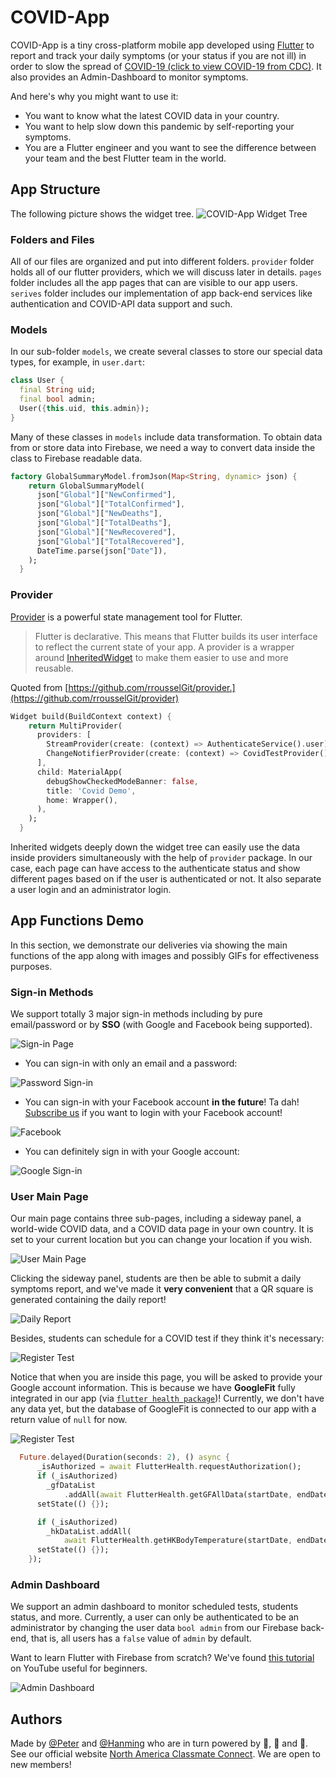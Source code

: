 # COVID-App

COVID-App is a tiny cross-platform mobile app developed using [Flutter](https://github.com/flutter/flutter) to report and track your daily symptoms (or your status if you are not ill) in order to slow the spread of [COVID-19 (click to view COVID-19 from CDC)](https://www.cdc.gov/coronavirus/2019-ncov/index.html). It also provides an Admin-Dashboard to monitor symptoms.

And here's why you might want to use it:

* You want to know what the latest COVID data in your country.
* You want to help slow down this pandemic by self-reporting your symptoms.
* You are a Flutter engineer and you want to see the difference between your team and the best Flutter team in the world.

## App Structure
The following picture shows the widget tree.
![COVID-App Widget Tree](https://github.com/SweetSourPeter/MINISeniorDesign-CovidAPP/blob/master/lib/mdimg/structure.png)

### Folders and Files

All of our files are organized and put into different folders.
`provider` folder holds all of our flutter providers, which we will discuss later in details.
`pages` folder includes all the app pages that can are visible to our app users.
`serives` folder includes our implementation of app back-end services like authentication and COVID-API data support and such.

### Models

In our sub-folder `models`, we create several classes to store our special data types, for example, in `user.dart`:

```dart
class User {
  final String uid;
  final bool admin;
  User({this.uid, this.admin});
}
```

Many of these classes in `models` include data transformation. To obtain data from or store data into Firebase, we need a way to convert data inside the class to Firebase readable data.

```dart
factory GlobalSummaryModel.fromJson(Map<String, dynamic> json) {
    return GlobalSummaryModel(
      json["Global"]["NewConfirmed"],
      json["Global"]["TotalConfirmed"],
      json["Global"]["NewDeaths"],
      json["Global"]["TotalDeaths"],
      json["Global"]["NewRecovered"],
      json["Global"]["TotalRecovered"],
      DateTime.parse(json["Date"]),
    );
  }
```

### Provider
[Provider](https://github.com/rrousselGit/provider) is a powerful state management tool for Flutter. 
> Flutter is declarative. This means that Flutter builds its user interface to reflect the current state of your app.
> A provider is a wrapper around [InheritedWidget](https://api.flutter.dev/flutter/widgets/InheritedWidget-class.html) to make them easier to use and more reusable.

Quoted from [https://github.com/rrousselGit/provider.](https://github.com/rrousselGit/provider) 
```dart
Widget build(BuildContext context) {
    return MultiProvider(
      providers: [
        StreamProvider(create: (context) => AuthenticateService().user),
        ChangeNotifierProvider(create: (context) => CovidTestProvider()),
      ],
      child: MaterialApp(
        debugShowCheckedModeBanner: false,
        title: 'Covid Demo',
        home: Wrapper(),
      ),
    );
  }
```

Inherited widgets deeply down the widget tree can easily use the data inside providers simultaneously with the help of `provider` package. In our case, each page can have access to the authenticate status and show different pages based on if the user is authenticated or not. It also separate a user login and an administrator login.

## App Functions Demo

In this section, we demonstrate our deliveries via showing the main functions of the app along with images and possibly GIFs for effectiveness purposes.

### Sign-in Methods

We support totally 3 major sign-in methods including by pure email/password or by **SSO** (with Google and Facebook being supported).

![Sign-in Page](https://github.com/SweetSourPeter/MINISeniorDesign-CovidAPP/blob/master/lib/mdimg/login.png)

* You can sign-in with only an email and a password:

![Password Sign-in](https://github.com/SweetSourPeter/MINISeniorDesign-CovidAPP/blob/master/lib/mdimg/ep.gif)

* You can sign-in with your Facebook account **in the future**! Ta dah!
[Subscribe us](https://www.na-cc.com/) if you want to login with your Facebook account!

![Facebook](https://github.com/SweetSourPeter/MINISeniorDesign-CovidAPP/blob/master/lib/mdimg/fac.png)

* You can definitely sign in with your Google account:

![Google Sign-in](https://github.com/SweetSourPeter/MINISeniorDesign-CovidAPP/blob/master/lib/mdimg/gog.gif)

### User Main Page
Our main page contains three sub-pages, including a sideway panel, a world-wide COVID data, and a COVID data page in your own country. It is set to your current location but you can change your location if you wish.

![User Main Page](https://github.com/SweetSourPeter/MINISeniorDesign-CovidAPP/blob/master/lib/mdimg/mu.gif)

Clicking the sideway panel, students are then be able to submit a daily symptoms report, and we've made it **very convenient** that a QR square is generated containing the daily report!

![Daily Report](https://github.com/SweetSourPeter/MINISeniorDesign-CovidAPP/blob/master/lib/mdimg/dr.gif)

Besides, students can schedule for a COVID test if they think it's necessary:

![Register Test](https://github.com/SweetSourPeter/MINISeniorDesign-CovidAPP/blob/master/lib/mdimg/ct.gif)

Notice that when you are inside this page, you will be asked to provide your Google account information. This is because we have **GoogleFit** fully integrated in our app (via [`flutter health package`](https://pub.dev/packages/health))! Currently, we don't have any data yet, but the database of GoogleFit is connected to our app with a return value of `null` for now.

![Register Test](https://github.com/SweetSourPeter/MINISeniorDesign-CovidAPP/blob/master/lib/mdimg/hk1.gif)

```dart
  Future.delayed(Duration(seconds: 2), () async {
      _isAuthorized = await FlutterHealth.requestAuthorization();
      if (_isAuthorized)
        _gfDataList
            .addAll(await FlutterHealth.getGFAllData(startDate, endDate));
      setState(() {});

      if (_isAuthorized)
        _hkDataList.addAll(
            await FlutterHealth.getHKBodyTemperature(startDate, endDate));
      setState(() {});
    });
```

### Admin Dashboard
We support an admin dashboard to monitor scheduled tests, students status, and more.
Currently, a user can only be authenticated to be an administrator by changing the user data `bool admin` from our Firebase back-end, that is, all users has a `false` value of `admin` by default. 

Want to learn Flutter with Firebase from scratch? We've found [this tutorial](https://www.youtube.com/watch?v=sfA3NWDBPZ4&list=PL4cUxeGkcC9j--TKIdkb3ISfRbJeJYQwC) on YouTube useful for beginners.

![Admin Dashboard](https://github.com/SweetSourPeter/MINISeniorDesign-CovidAPP/blob/master/lib/mdimg/asd.gif)

## Authors

Made by [@Peter](https://github.com/SweetSourPeter) and [@Hanming](https://github.com/labmem008) who are in turn powered by :fries:, :hamburger: and :cake:.
See our official website [North America Classmate Connect](https://www.na-cc.com/).
We are open to new members!